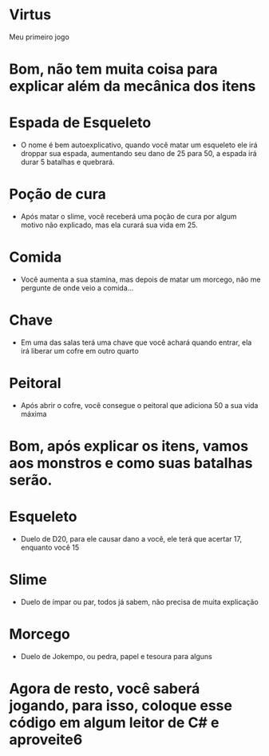 # Virtus
 Meu primeiro jogo


# Bom, não tem muita coisa para explicar além da mecânica dos itens

# Espada de Esqueleto 

- O nome é bem autoexplicativo, quando você matar um esqueleto ele irá droppar sua espada, aumentando seu dano de 25 para 50, a espada irá durar 5 batalhas e quebrará.

# Poção de cura 

- Após matar o slime, você receberá uma poção de cura por algum motivo não explicado, mas ela curará sua vida em 25.

# Comida

- Você aumenta a sua stamina, mas depois de matar um morcego, não me pergunte de onde veio a comida...

# Chave 

- Em uma das salas terá uma chave que você achará quando entrar, ela irá liberar um cofre em outro quarto

# Peitoral 

- Após abrir o cofre, você consegue o peitoral que adiciona 50 a sua vida máxima

# Bom, após explicar os itens, vamos aos monstros e como suas batalhas serão.

# Esqueleto 

- Duelo de D20, para ele causar dano a você, ele terá que acertar 17, enquanto você 15

# Slime 

- Duelo de ímpar ou par, todos já sabem, não precisa de muita explicação

# Morcego 

- Duelo de Jokempo, ou pedra, papel e tesoura para alguns

# Agora de resto, você saberá jogando, para isso, coloque esse código em algum leitor de C# e aproveite6
